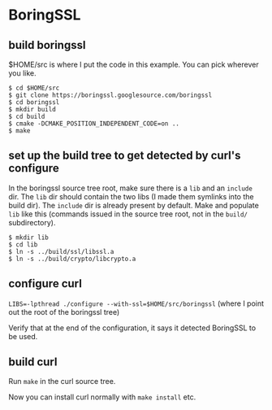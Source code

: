 # BoringSSL

## build boringssl

$HOME/src is where I put the code in this example. You can pick wherever you
like.

    $ cd $HOME/src
    $ git clone https://boringssl.googlesource.com/boringssl
    $ cd boringssl
    $ mkdir build
    $ cd build
    $ cmake -DCMAKE_POSITION_INDEPENDENT_CODE=on ..
    $ make

## set up the build tree to get detected by curl's configure

In the boringssl source tree root, make sure there is a `lib` and an `include`
dir. The `lib` dir should contain the two libs (I made them symlinks into the
build dir). The `include` dir is already present by default. Make and populate
`lib` like this (commands issued in the source tree root, not in the `build/`
subdirectory).


    $ mkdir lib
    $ cd lib
    $ ln -s ../build/ssl/libssl.a
    $ ln -s ../build/crypto/libcrypto.a


## configure curl

`LIBS=-lpthread ./configure --with-ssl=$HOME/src/boringssl` (where I point out
the root of the boringssl tree)

Verify that at the end of the configuration, it says it detected
BoringSSL to be used.

## build curl

Run `make` in the curl source tree.

Now you can install curl normally with `make install` etc.
